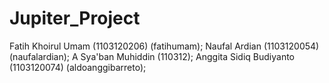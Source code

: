 Jupiter_Project
===============

Fatih Khoirul Umam (1103120206) (fatihumam);
Naufal Ardian (1103120054) (naufalardian);
A Sya'ban Muhiddin (110312);
Anggita Sidiq Budiyanto (1103120074) (aldoanggibarreto);
